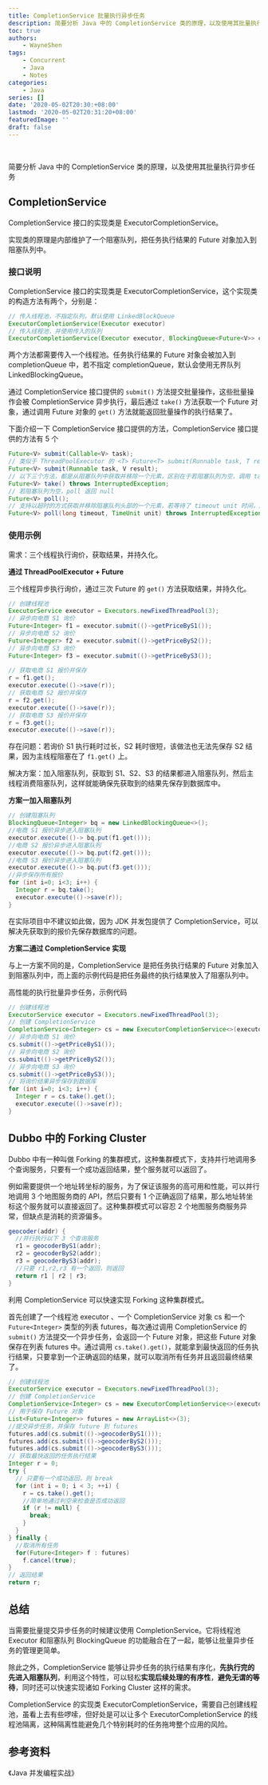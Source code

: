 ```yaml
---
title: CompletionService 批量执行异步任务
description: 简要分析 Java 中的 CompletionService 类的原理，以及使用其批量执行异步任务
toc: true
authors: 
    - WayneShen
tags: 
    - Concurrent
    - Java
    - Notes
categories: 
    - Java
series: []
date: '2020-05-02T20:30:+08:00'
lastmod: '2020-05-02T20:31:20+08:00'
featuredImage: ''
draft: false
---
```


</br>

简要分析 Java 中的 CompletionService 类的原理，以及使用其批量执行异步任务

<!--more-->

## CompletionService

CompletionService 接口的实现类是 ExecutorCompletionService。

实现类的原理是内部维护了一个阻塞队列，把任务执行结果的 Future 对象加入到阻塞队列中。

### 接口说明

CompletionService 接口的实现类是 ExecutorCompletionService，这个实现类的构造方法有两个，分别是：

```java
// 传入线程池，不指定队列，默认使用 LinkedBlockQueue
ExecutorCompletionService(Executor executor)
// 传入线程池，并使用传入的队列
ExecutorCompletionService(Executor executor, BlockingQueue<Future<V>> completionQueue)
```

两个方法都需要传入一个线程池。任务执行结果的 Future 对象会被加入到 completionQueue 中，若不指定 completionQueue，默认会使用无界队列 LinkedBlockingQueue。

通过 CompletionService 接口提供的 `submit()` 方法提交批量操作，这些批量操作会被 CompletionService 异步执行，最后通过 `take()` 方法获取一个 Future 对象，通过调用 Future 对象的 `get()` 方法就能返回批量操作的执行结果了。

下面介绍一下 CompletionService 接口提供的方法，CompletionService 接口提供的方法有 5 个

```java
Future<V> submit(Callable<V> task);
// 类似于 ThreadPoolExecutor 的 <T> Future<T> submit(Runnable task, T result) 
Future<V> submit(Runnable task, V result);
// 以下三个方法，都是从阻塞队列中获取并移除一个元素，区别在于若阻塞队列为空，调用 take 的线程会被阻塞
Future<V> take() throws InterruptedException;
// 若阻塞队列为空，poll 返回 null
Future<V> poll();
// 支持以超时的方式获取并移除阻塞队列头部的一个元素，若等待了 timeout unit 时间，阻塞队列还是空，那该方法会返回 null 值
Future<V> poll(long timeout, TimeUnit unit) throws InterruptedException;
```

### 使用示例

需求：三个线程执行询价，获取结果，并持久化。

**通过 ThreadPoolExecutor + Future**

三个线程异步执行询价，通过三次 Future 的 `get()` 方法获取结果，并持久化。

```java
// 创建线程池
ExecutorService executor = Executors.newFixedThreadPool(3);
// 异步向电商 S1 询价
Future<Integer> f1 = executor.submit(()->getPriceByS1());
// 异步向电商 S2 询价
Future<Integer> f2 = executor.submit(()->getPriceByS2());
// 异步向电商 S3 询价
Future<Integer> f3 = executor.submit(()->getPriceByS3());
 
// 获取电商 S1 报价并保存
r = f1.get();
executor.execute(()->save(r));
// 获取电商 S2 报价并保存
r = f2.get();
executor.execute(()->save(r));
// 获取电商 S3 报价并保存  
r = f3.get();
executor.execute(()->save(r));
```

存在问题：若询价 S1 执行耗时过长，S2 耗时很短，该做法也无法先保存 S2 结果，因为主线程阻塞在了 `f1.get()` 上。

解决方案：加入阻塞队列，获取到 S1、S2、S3 的结果都进入阻塞队列，然后主线程消费阻塞队列，这样就能确保先获取到的结果先保存到数据库中。

**方案一加入阻塞队列**

```java
// 创建阻塞队列
BlockingQueue<Integer> bq = new LinkedBlockingQueue<>();
//电商 S1 报价异步进入阻塞队列  
executor.execute(()-> bq.put(f1.get()));
//电商 S2 报价异步进入阻塞队列  
executor.execute(()-> bq.put(f2.get()));
//电商 S3 报价异步进入阻塞队列  
executor.execute(()-> bq.put(f3.get()));
//异步保存所有报价  
for (int i=0; i<3; i++) {
  Integer r = bq.take();
  executor.execute(()->save(r));
}  
```

在实际项目中不建议如此做，因为 JDK 并发包提供了 CompletionService，可以解决先获取到的报价先保存数据库的问题。

**方案二通过 CompletionService 实现**

与上一方案不同的是，CompletionService 是把任务执行结果的 Future 对象加入到阻塞队列中，而上面的示例代码是把任务最终的执行结果放入了阻塞队列中。

高性能的执行批量异步任务，示例代码

```java
// 创建线程池
ExecutorService executor = Executors.newFixedThreadPool(3);
// 创建 CompletionService
CompletionService<Integer> cs = new ExecutorCompletionService<>(executor);
// 异步向电商 S1 询价
cs.submit(()->getPriceByS1());
// 异步向电商 S2 询价
cs.submit(()->getPriceByS2());
// 异步向电商 S3 询价
cs.submit(()->getPriceByS3());
// 将询价结果异步保存到数据库
for (int i=0; i<3; i++) {
  Integer r = cs.take().get();
  executor.execute(()->save(r));
}
```

## Dubbo 中的 Forking Cluster

Dubbo 中有一种叫做 Forking 的集群模式，这种集群模式下，支持并行地调用多个查询服务，只要有一个成功返回结果，整个服务就可以返回了。

例如需要提供一个地址转坐标的服务，为了保证该服务的高可用和性能，可以并行地调用 3 个地图服务商的 API，然后只要有 1 个正确返回了结果，那么地址转坐标这个服务就可以直接返回了。这种集群模式可以容忍 2 个地图服务商服务异常，但缺点是消耗的资源偏多。

```java
geocoder(addr) {
  //并行执行以下 3 个查询服务 
  r1 = geocoderByS1(addr);
  r2 = geocoderByS2(addr);
  r3 = geocoderByS3(addr);
  //只要 r1,r2,r3 有一个返回，则返回
  return r1 | r2 | r3;
}
```

利用 CompletionService 可以快速实现 Forking 这种集群模式。

首先创建了一个线程池 executor 、一个 CompletionService 对象 cs 和一个 `Future<Integer>` 类型的列表 futures，每次通过调用 CompletionService 的 `submit()` 方法提交一个异步任务，会返回一个 Future 对象，把这些 Future 对象保存在列表 futures 中。通过调用 `cs.take().get()`，就能拿到最快返回的任务执行结果，只要拿到一个正确返回的结果，就可以取消所有任务并且返回最终结果了。

```java
// 创建线程池
ExecutorService executor = Executors.newFixedThreadPool(3);
// 创建 CompletionService
CompletionService<Integer> cs = new ExecutorCompletionService<>(executor);
// 用于保存 Future 对象
List<Future<Integer>> futures = new ArrayList<>(3);
//提交异步任务，并保存 future 到 futures 
futures.add(cs.submit(()->geocoderByS1()));
futures.add(cs.submit(()->geocoderByS2()));
futures.add(cs.submit(()->geocoderByS3()));
// 获取最快返回的任务执行结果
Integer r = 0;
try {
  // 只要有一个成功返回，则 break
  for (int i = 0; i < 3; ++i) {
    r = cs.take().get();
    //简单地通过判空来检查是否成功返回
    if (r != null) {
      break;
    }
  }
} finally {
  //取消所有任务
  for(Future<Integer> f : futures)
    f.cancel(true);
}
// 返回结果
return r;
```

## 总结

当需要批量提交异步任务的时候建议使用 CompletionService。它将线程池 Executor 和阻塞队列 BlockingQueue 的功能融合在了一起，能够让批量异步任务的管理更简单。

除此之外，CompletionService 能够让异步任务的执行结果有序化，**先执行完的先进入阻塞队列**，利用这个特性，可以轻松**实现后续处理的有序性**，**避免无谓的等待**，同时还可以快速实现诸如 Forking Cluster 这样的需求。

CompletionService 的实现类 ExecutorCompletionService，需要自己创建线程池，虽看上去有些啰嗦，但好处是可以让多个 ExecutorCompletionService 的线程池隔离，这种隔离性能避免几个特别耗时的任务拖垮整个应用的风险。

## 参考资料

《Java 并发编程实战》